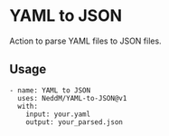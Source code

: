 # YAML to JSON

Action to parse YAML files to JSON files.

## Usage

```
- name: YAML to JSON
  uses: NeddM/YAML-to-JSON@v1
  with:
    input: your.yaml
    output: your_parsed.json
```

